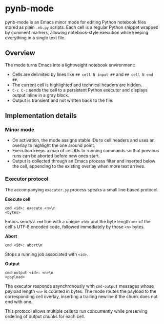 # pynb-mode

pynb-mode is an Emacs minor mode for editing Python notebook files stored as plain `.nb.py` scripts.  Each cell is a regular Python snippet wrapped by comment markers, allowing notebook-style execution while keeping everything in a single text file.

## Overview

The mode turns Emacs into a lightweight notebook environment:
- Cells are delimited by lines like `## cell N input ##` and `## cell N end ##`.
- The current cell is highlighted and technical headers are hidden.
- `C-c C-c` sends the cell to a persistent Python executor and displays output inline in a gray block.
- Output is transient and not written back to the file.

## Implementation details

### Minor mode

- On activation, the mode assigns stable IDs to cell headers and uses an overlay to highlight the one around point.
- Execution keeps a map of cell IDs to running commands so that previous runs can be aborted before new ones start.
- Output is collected through an Emacs process filter and inserted below the cell, appending to the existing overlay when more text arrives.

### Executor protocol

The accompanying `executor.py` process speaks a small line‑based protocol.

**Execute cell**
```
cmd <id>: execute <n>\n
<bytes>
```
Emacs sends a `cmd` line with a unique `<id>` and the byte length `<n>` of the cell's UTF‑8 encoded code, followed immediately by those `<n>` bytes.

**Abort**
```
cmd <id>: abort\n
```
Stops a running job associated with `<id>`.

**Output**
```
cmd-output <id>: <n>\n
<payload>
```
The executor responds asynchronously with `cmd-output` messages whose payload length `<n>` is counted in bytes.  The mode routes the payload to the corresponding cell overlay, inserting a trailing newline if the chunk does not end with one.

This protocol allows multiple cells to run concurrently while preserving ordering of output chunks for each cell.
